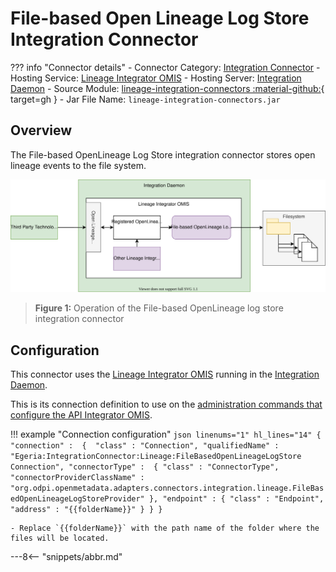 <!-- SPDX-License-Identifier: CC-BY-4.0 -->
<!-- Copyright Contributors to the ODPi Egeria project. -->

# File-based Open Lineage Log Store Integration Connector

??? info "Connector details"
    - Connector Category: [Integration Connector](/connectors/integration-connector)
    - Hosting Service: [Lineage Integrator OMIS](/services/omis/lineage-integrator)
    - Hosting Server: [Integration Daemon](/concepts/integration-daemon)
    - Source Module: [lineage-integration-connectors :material-github:](https://github.com/odpi/egeria/tree/master/open-metadata-implementation/adapters/open-connectors/integration-connectors/lineage-integration-connectors){ target=gh }
    - Jar File Name: `lineage-integration-connectors.jar`

## Overview

The File-based OpenLineage Log Store integration connector stores open lineage events to the file system.

![Figure 1](file-based-open-lineage-log-store-integration-connector.svg)
> **Figure 1:** Operation of the File-based OpenLineage log store integration connector


## Configuration

This connector uses the [Lineage Integrator OMIS](/services/omis/lineage-integrator/overview)
running in the [Integration Daemon](/concepts/integration-daemon).

This is its connection definition to use on the [administration commands that configure the API Integrator OMIS](/guides/admin/server/configuring-an-integration-daemon/#configure-the-integration-services).

!!! example "Connection configuration"
    ```json linenums="1" hl_lines="14"
    {
       "connection" : 
                    { 
                        "class" : "Connection",
                        "qualifiedName" : "Egeria:IntegrationConnector:Lineage:FileBasedOpenLineageLogStore Connection",
                        "connectorType" : 
                        {
                            "class" : "ConnectorType",
                            "connectorProviderClassName" : "org.odpi.openmetadata.adapters.connectors.integration.lineage.FileBasedOpenLineageLogStoreProvider"
                        },
                        "endpoint" :
                        {
                            "class" : "Endpoint",
                            "address" : "{{folderName}}"
                        }
                    }
    }
    ```

    - Replace `{{folderName}}` with the path name of the folder where the files will be located.

---8<-- "snippets/abbr.md"